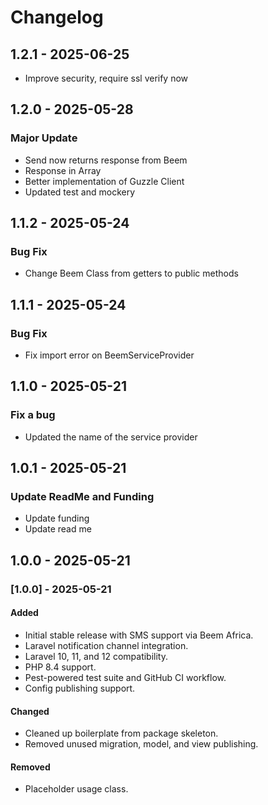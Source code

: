 # Changelog

## 1.2.1 - 2025-06-25

* Improve security, require ssl verify now

## 1.2.0 - 2025-05-28

### Major Update

- Send now returns response from Beem
- Response in Array
- Better implementation of Guzzle Client
- Updated test and mockery

## 1.1.2 - 2025-05-24

### Bug Fix

- Change Beem Class from getters to public methods

## 1.1.1 - 2025-05-24

### Bug Fix

- Fix import error on BeemServiceProvider

## 1.1.0 - 2025-05-21

### Fix a bug

- Updated the name of the service provider

## 1.0.1 - 2025-05-21

### Update ReadMe and Funding

- Update funding
- Update read me

## 1.0.0 - 2025-05-21

### [1.0.0] - 2025-05-21

#### Added

- Initial stable release with SMS support via Beem Africa.
- Laravel notification channel integration.
- Laravel 10, 11, and 12 compatibility.
- PHP 8.4 support.
- Pest-powered test suite and GitHub CI workflow.
- Config publishing support.

#### Changed

- Cleaned up boilerplate from package skeleton.
- Removed unused migration, model, and view publishing.

#### Removed

- Placeholder usage class.
